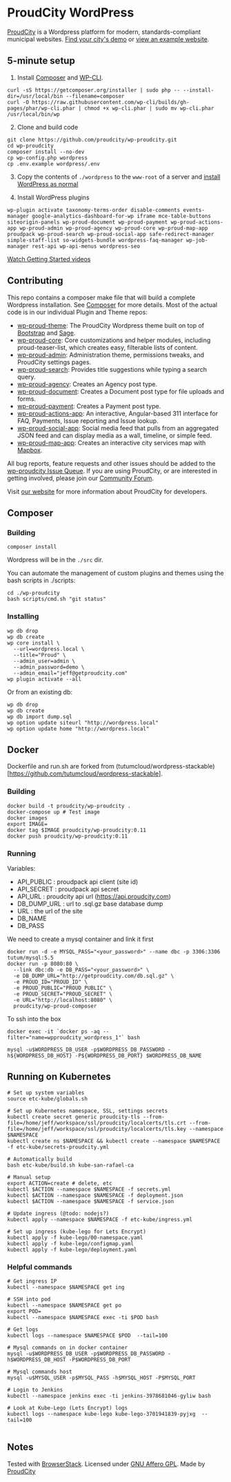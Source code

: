ProudCity WordPress
===================

[ProudCity](https://proudcity.com) is a Wordpress platform for modern, standards-compliant municipal websites. [Find your city's demo](https://proudcity.com/start) or [view an example website](https://example.proudcity.com).

## 5-minute setup
1. Install [Composer](https://getcomposer.org) and [WP-CLI](http://wp-cli.org/).
  ```
  curl -sS https://getcomposer.org/installer | sudo php -- --install-dir=/usr/local/bin --filename=composer
  curl -O https://raw.githubusercontent.com/wp-cli/builds/gh-pages/phar/wp-cli.phar | chmod +x wp-cli.phar | sudo mv wp-cli.phar /usr/local/bin/wp
  ```

2. Clone and build code
  ```
  git clone https://github.com/proudcity/wp-proudcity.git
  cd wp-proudcity
  composer install --no-dev
  cp wp-config.php wordpress
  cp .env.example wordpress/.env
  ```
3. Copy the contents of `./wordpress` to the `www-root` of a server and [install WordPress as normal](https://codex.wordpress.org/Installing_WordPress#Famous_5-Minute_Install)

4. Install WordPress plugins
  ```
  wp-plugin activate taxonomy-terms-order disable-comments events-manager google-analytics-dashboard-for-wp iframe mce-table-buttons siteorigin-panels wp-proud-document wp-proud-payment wp-proud-actions-app wp-proud-admin wp-proud-agency wp-proud-core wp-proud-map-app proudpack wp-proud-search wp-proud-social-app safe-redirect-manager simple-staff-list so-widgets-bundle wordpress-faq-manager wp-job-manager rest-api wp-api-menus wordpress-seo 
  ```

[Watch Getting Started videos](https://proudcity.com/getting-started)


## Contributing

This repo contains a composer make file that will build a complete Wordpress installation.  See [Composer](#composer) for more details.  Most of the actual code is in our individual Plugin and Theme repos:
* [wp-proud-theme](https://github.com/proudcity/wp-proud-theme): The ProudCity Wordpress theme built on top of [Bootstrap](http://getbootstrap.com) and [Sage](https://roots.io/sage/).
* [wp-proud-core](https://github.com/proudcity/wp-proud-core): Core customizations and helper modules, including proud-teaser-list, which creates easy, filterable lists of content.
* [wp-proud-admin](https://github.com/proudcity/wp-proud-admin): Administration theme, permissions tweaks, and ProudCity settings pages.
* [wp-proud-search](https://github.com/proudcity/wp-proud-search): Provides title suggestions while typing a search query.
* [wp-proud-agency](https://github.com/proudcity/wp-proud-agency): Creates an Agency post type. 
* [wp-proud-document](https://github.com/proudcity/wp-proud-document): Creates a Document post type for file uploads and forms.
* [wp-proud-payment](https://github.com/proudcity/wp-proud-payment): Creates a Payment post type.
* [wp-proud-actions-app](https://github.com/proudcity/wp-proud-actions-app): An interactive, Angular-based 311 interface for FAQ, Payments, Issue reporting and Issue lookup.
* [wp-proud-social-app](https://github.com/proudcity/wp-proud-social-app): Social media feed that pulls from an aggregated JSON feed and can display media as a wall, timeline, or simple feed. 
* [wp-proud-map-app](https://github.com/proudcity/wp-proud-map-app): Creates an interactive city services map with [Mapbox](http://mapbox.com).

All bug reports, feature requests and other issues should be added to the [wp-proudcity Issue Queue](https://github.com/proudcity/wp-proudcity/issues).  If you are using ProudCity, or are interested in getting involved, please join our [Community Forum](https://groups.google.com/d/forum/proudcitydevelopers). 

Visit [our website](https://proudcity.com/developers) for more information about ProudCity for developers.

## Composer

### Building

```
composer install
```
Wordpress will be in the `./src` dir.

You can automate the management of custom plugins and themes using the bash scripts in ./scripts:
```
cd ./wp-proudcity
bash scripts/cmd.sh "git status"
```


### Installing
```
wp db drop
wp db create
wp core install \
  --url=wordpress.local \
  --title="Proud" \
  --admin_user=admin \
  --admin_password=demo \
  --admin_email="jeff@getproudcity.com"
wp plugin activate --all
```

Or from an existing db:
```
wp db drop
wp db create
wp db import dump.sql
wp option update siteurl "http://wordpress.local"
wp option update home "http://wordpress.local"
```


## Docker
Dockerfile and run.sh are forked from (tutumcloud/wordpress-stackable)[https://github.com/tutumcloud/wordpress-stackable].

### Building
```
docker build -t proudcity/wp-proudcity .
docker-compose up # Test image
docker images
export IMAGE=
docker tag $IMAGE proudcity/wp-proudcity:0.11
docker push proudcity/wp-proudcity:0.11
```



### Running
Variables:
* API_PUBLIC : proudpack api client (site id)
* API_SECRET : proudpack api secret
* API_URL : proudcity api url (https://api.proudcity.com)
* DB_DUMP_URL : url to .sql.gz base database dump
* URL : the url of the site 
* DB_NAME
* DB_PASS

We need to create a mysql container and link it first
```
docker run -d -e MYSQL_PASS="<your_password>" --name dbc -p 3306:3306 tutum/mysql:5.5
docker run -p 8080:80 \
  --link dbc:db -e DB_PASS="<your_password>" \
  -e DB_DUMP_URL="http://getproudcity.com/db.sql.gz" \
  -e PROUD_ID="PROUD_ID" \
  -e PROUD_PUBLIC="PROUD_PUBLIC" \
  -e PROUD_SECRET="PROUD_SECRET" \
  -e URL="http://localhost:8080" \
  proudcity/wp-proud-composer
```
To ssh into the box
```
docker exec -it `docker ps -aq --filter="name=wpproudcity_wordpress_1"` bash
```

```
mysql -u$WORDPRESS_DB_USER -p$WORDPRESS_DB_PASSWORD -h${WORDPRESS_DB_HOST} -P${WORDPRESS_DB_PORT} $WORDPRESS_DB_NAME
```


## Running on Kubernetes
```
# Set up system variables
source etc-kube/globals.sh 

# Set up Kubernetes namespace, SSL, settings secrets
kubectl create secret generic proudcity-tls --from-file=/home/jeff/workspace/ssl/proudcity/localcerts/tls.crt --from-file=/home/jeff/workspace/ssl/proudcity/localcerts/tls.key --namespace $NAMESPACE
kubectl create ns $NAMESPACE && kubectl create --namespace $NAMESPACE -f etc-kube/secrets-proudcity.yml

# Automatically build
bash etc-kube/build.sh kube-san-rafael-ca

# Manual setup
export ACTION=create # delete, etc
kubectl $ACTION --namespace $NAMESPACE -f secrets.yml
kubectl $ACTION --namespace $NAMESPACE -f deployment.json
kubectl $ACTION --namespace $NAMESPACE -f service.json

# Update ingress (@todo: nodejs?)
kubectl apply --namespace $NAMESPACE -f etc-kube/ingress.yml

# Set up ingress (kube-lego for Lets Encrypt)
kubectl apply -f kube-lego/00-namespace.yaml
kubectl apply -f kube-lego/configmap.yaml
kubectl apply -f kube-lego/deployment.yaml
```


### Helpful commands
```
# Get ingress IP
kubectl --namespace $NAMESPACE get ing

# SSH into pod
kubectl --namespace $NAMESPACE get po
export POD=
kubectl --namespace $NAMESPACE exec -ti $POD bash

# Get logs
kubectl logs --namespace $NAMESPACE $POD  --tail=100

# Mysql commands on in docker container
mysql -u$WORDPRESS_DB_USER -p$WORDPRESS_DB_PASSWORD -h$WORDPRESS_DB_HOST -P$WORDPRESS_DB_PORT

# Mysql commands host
mysql -u$MYSQL_USER -p$MYSQL_PASS -h$MYSQL_HOST -P$MYSQL_PORT

# Login to Jenkins
kubectl --namespace jenkins exec -ti jenkins-3978681046-gyliw bash

# Look at Kube-Lego (Lets Encrypt) logs
kubectl logs --namespace kube-lego kube-lego-3701941839-pyjxg  --tail=100


```

## Notes

Tested with [BrowserStack](https://www.browserstack.com/).  Licensed under [GNU Affero GPL](https://github.com/proudcity/wp-proudcity/blob/master/LICENSE.txt).  Made by [ProudCity](https://proudcity.com/)
